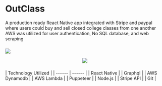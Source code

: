 # OutClass

A production ready React Native app integrated with Stripe and paypal where users could buy and sell closed college classes from one another AWS was utilized for user authentication, No SQL database, and web scraping
###

<img src="https://gitimages12.s3.amazonaws.com/image+(5).jpg" />
<p align="center">
<a href="https://expo.io/@kzitouni/OutClass" target="_blank">
<img src="https://gitimages12.s3.amazonaws.com/LiveSite-svg.svg" />
</a>
</p>

###

| Technology Utilized |
| ------ | ------ |
| React Native |
| Graphql |
| AWS Dynamodb |
| AWS Lambda |
| Puppeteer |
| Node.js |
| Stripe API |
| Git |
